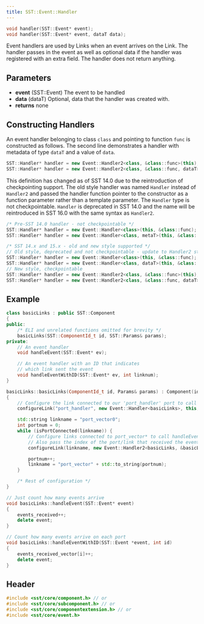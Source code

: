 ```yaml
---
title: SST::Event::Handler
---
```


```cpp
void handler(SST::Event* event);
void handler(SST::Event* event, dataT data);
```

Event handlers are used by Links when an event arrives on the Link. The handler passes in the event as well as optional data if the handler was registered with an extra field. The handler does not return anything.

## Parameters
* **event** (SST::Event) The event to be handled
* **data** (dataT) Optional, data that the handler was created with.
* **returns** none

## Constructing Handlers
An event handler belonging to class `class` and pointing to function `func` is constructed as follows. The second line demonstrates a handler with metadata of type `dataT` and a value of `data`.
```cpp
SST::Handler* handler = new Event::Handler2<class, &class::func>(this);
SST::Handler* handler = new Event::Handler2<class, &class::func, dataT>(this, data);
```

This definition has changed as of SST 14.0 due to the reintroduction of checkpointing support. The old style handler was named `Handler` instead of `Handler2` and passed the handler function pointer to the constructor as a function parameter rather than a template parameter. The `Handler` type is not checkpointable. `Handler` is deprecated in SST 14.0 and the name will be reintroduced in SST 16.0 with the same syntax as `Handler2`.

```cpp title="Handler construction in different versions of SST"
/* Pre-SST 14.0 handler - not checkpointable */
SST::Handler* handler = new Event::Handler<class>(this, &class::func);
SST::Handler* handler = new Event::Handler<class, metaT>(this, &class::func, data);

/* SST 14.x and 15.x - old and new style supported */
// Old style, deprecated and not checkpointable - update to Handler2 style instead
SST::Handler* handler = new Event::Handler<class>(this, &class::func);
SST::Handler* handler = new Event::Handler<class, dataT>(this, &class::func, data);
// New style, checkpointable
SST::Handler* handler = new Event::Handler2<class, &class::func>(this);
SST::Handler* handler = new Event::Handler2<class, &class::func, dataT>(this, data);
```


## Example
<!--- SOURCE_CODE: sst-elements/src/sst/elements/simpleElementExample/basicLinks.h --->
<!--- SOURCE_CODE: sst-elements/src/sst/elements/simpleElementExample/basicLinks.cc --->
```cpp title="Excerpt from sst-elements/src/sst/elements/simpleElementExample/basicLinks.h"
class basicLinks : public SST::Component
{
public:
    /* ELI and unrelated functions omitted for brevity */
    basicLinks(SST::ComponentId_t id, SST::Params& params);
private:
    // An event handler
    void handleEvent(SST::Event* ev);

    // An event handler with an ID that indicates
    // which link sent the event
    void handleEventWithID(SST::Event* ev, int linknum);
} 
```
```cpp title="Excerpt from sst-elements/src/sst/elements/simpleElementExample/basicLinks.cc"
basicLinks::basicLinks(ComponentId_t id, Params& params) : Component(id)
{
    // Configure the link connected to our 'port_handler' port to call handleEvent when an event arrives
    configureLink("port_handler", new Event::Handler<basicLinks>, this, &basicLinks::handleEvent));

    std::string linkname = "port_vector0";
    int portnum = 0;
    while (isPortConnected(linkname)) {
        // Configure links connected to port_vector* to call handleEventWithID when an event arrives
        // Also pass the index of the port/link that received the event
        configureLink(linkname, new Event::Handler2<basicLinks, &basicLinks::handleEventWithID, int>(this, portnum));

        portnum++;
        linkname = "port_vector" + std::to_string(portnum);
    }

    /* Rest of configuration */
}

// Just count how many events arrive
void basicLinks::handleEvent(SST::Event* event)
{
    events_received++;
    delete event;
}

// Count how many events arrive on each port
void basicLinks::handleEventWithID(SST::Event *event, int id)
{
    events_received_vector[i]++;
    delete event;
}
```

## Header
```cpp
#include <sst/core/component.h> // or
#include <sst/core/subcomponent.h> // or
#include <sst/core/componentextension.h> // or
#include <sst/core/event.h>
```
